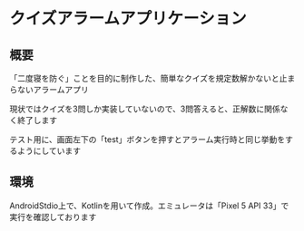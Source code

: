 # クイズアラームアプリケーション
## 概要
「二度寝を防ぐ」ことを目的に制作した、簡単なクイズを規定数解かないと止まらないアラームアプリ

現状ではクイズを3問しか実装していないので、3問答えると、正解数に関係なく終了します

テスト用に、画面左下の「test」ボタンを押すとアラーム実行時と同じ挙動をするようにしています
## 環境
AndroidStdio上で、Kotlinを用いて作成。エミュレータは「Pixel 5 API 33」で実行を確認しております
